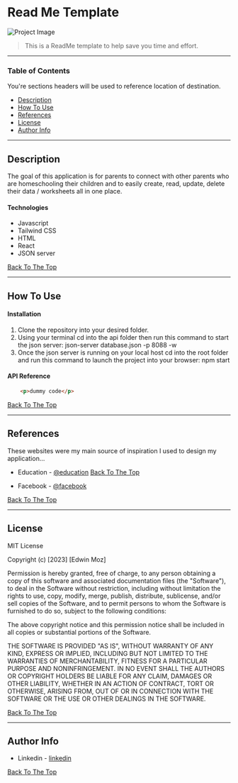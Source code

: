 # Read Me Template

![Project Image](https://github.com/smileycrew/capstone-project/assets/141660805/610388cb-75da-44be-acbd-38bf7b0ef2a7)

> This is a ReadMe template to help save you time and effort.

---

### Table of Contents
You're sections headers will be used to reference location of destination.

- [Description](#description)
- [How To Use](#how-to-use)
- [References](#references)
- [License](#license)
- [Author Info](#author-info)

---

## Description

The goal of this application is for parents to connect with other parents who are homeschooling their children and to easily create, read, update, delete their data / worksheets all in one place.

#### Technologies

- Javascript
- Tailwind CSS
- HTML
- React
- JSON server

[Back To The Top](#read-me-template)

---

## How To Use

#### Installation

1. Clone the repository into your desired folder.
2. Using your terminal cd into the api folder then run this command to start the json server: json-server database.json -p 8088 -w
3. Once the json server is running on your local host cd into the root folder and run this command to launch the project into your browser: npm start

#### API Reference

```html
    <p>dummy code</p>
```
[Back To The Top](#read-me-template)

---

## References

These websites were my main source of inspiration I used to design my application...

- Education - [@education](https://www.education.com/worksheets/)
[Back To The Top](#read-me-template)

- Facebook - [@facebook](https://www.facebook.com/)

[Back To The Top](#read-me-template)


---

## License

MIT License

Copyright (c) [2023] [Edwin Moz]

Permission is hereby granted, free of charge, to any person obtaining a copy
of this software and associated documentation files (the "Software"), to deal
in the Software without restriction, including without limitation the rights
to use, copy, modify, merge, publish, distribute, sublicense, and/or sell
copies of the Software, and to permit persons to whom the Software is
furnished to do so, subject to the following conditions:

The above copyright notice and this permission notice shall be included in all
copies or substantial portions of the Software.

THE SOFTWARE IS PROVIDED "AS IS", WITHOUT WARRANTY OF ANY KIND, EXPRESS OR
IMPLIED, INCLUDING BUT NOT LIMITED TO THE WARRANTIES OF MERCHANTABILITY,
FITNESS FOR A PARTICULAR PURPOSE AND NONINFRINGEMENT. IN NO EVENT SHALL THE
AUTHORS OR COPYRIGHT HOLDERS BE LIABLE FOR ANY CLAIM, DAMAGES OR OTHER
LIABILITY, WHETHER IN AN ACTION OF CONTRACT, TORT OR OTHERWISE, ARISING FROM,
OUT OF OR IN CONNECTION WITH THE SOFTWARE OR THE USE OR OTHER DEALINGS IN THE
SOFTWARE.

[Back To The Top](#read-me-template)

---

## Author Info

- Linkedin - [linkedin](https://www.linkedin.com/in/edwin-moz/)

[Back To The Top](#read-me-template)
